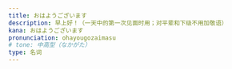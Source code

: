 ```yaml
---
title: おはようございます
description: 早上好！（一天中的第一次见面时用；对平辈和下级不用加敬语）
kana: おはようございます
pronunciation: ohayougozaimasu
# tone: 中高型（なかがた）
type: 名词
---
```

